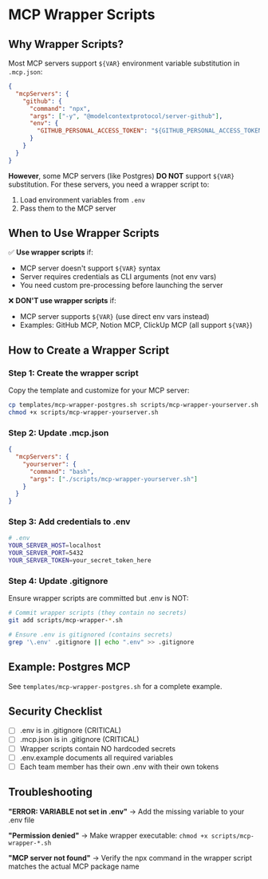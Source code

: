 # MCP Wrapper Scripts

## Why Wrapper Scripts?

Most MCP servers support `${VAR}` environment variable substitution in `.mcp.json`:

```json
{
  "mcpServers": {
    "github": {
      "command": "npx",
      "args": ["-y", "@modelcontextprotocol/server-github"],
      "env": {
        "GITHUB_PERSONAL_ACCESS_TOKEN": "${GITHUB_PERSONAL_ACCESS_TOKEN}"
      }
    }
  }
}
```

**However**, some MCP servers (like Postgres) **DO NOT** support `${VAR}` substitution. For these servers, you need a wrapper script to:
1. Load environment variables from `.env`
2. Pass them to the MCP server

## When to Use Wrapper Scripts

✅ **Use wrapper scripts** if:
- MCP server doesn't support `${VAR}` syntax
- Server requires credentials as CLI arguments (not env vars)
- You need custom pre-processing before launching the server

❌ **DON'T use wrapper scripts** if:
- MCP server supports `${VAR}` (use direct env vars instead)
- Examples: GitHub MCP, Notion MCP, ClickUp MCP (all support `${VAR}`)

## How to Create a Wrapper Script

### Step 1: Create the wrapper script

Copy the template and customize for your MCP server:

```bash
cp templates/mcp-wrapper-postgres.sh scripts/mcp-wrapper-yourserver.sh
chmod +x scripts/mcp-wrapper-yourserver.sh
```

### Step 2: Update .mcp.json

```json
{
  "mcpServers": {
    "yourserver": {
      "command": "bash",
      "args": ["./scripts/mcp-wrapper-yourserver.sh"]
    }
  }
}
```

### Step 3: Add credentials to .env

```bash
# .env
YOUR_SERVER_HOST=localhost
YOUR_SERVER_PORT=5432
YOUR_SERVER_TOKEN=your_secret_token_here
```

### Step 4: Update .gitignore

Ensure wrapper scripts are committed but .env is NOT:

```bash
# Commit wrapper scripts (they contain no secrets)
git add scripts/mcp-wrapper-*.sh

# Ensure .env is gitignored (contains secrets)
grep '\.env' .gitignore || echo ".env" >> .gitignore
```

## Example: Postgres MCP

See `templates/mcp-wrapper-postgres.sh` for a complete example.

## Security Checklist

- [ ] .env is in .gitignore (CRITICAL)
- [ ] .mcp.json is in .gitignore (CRITICAL)
- [ ] Wrapper scripts contain NO hardcoded secrets
- [ ] .env.example documents all required variables
- [ ] Each team member has their own .env with their own tokens

## Troubleshooting

**"ERROR: VARIABLE not set in .env"**
→ Add the missing variable to your .env file

**"Permission denied"**
→ Make wrapper executable: `chmod +x scripts/mcp-wrapper-*.sh`

**"MCP server not found"**
→ Verify the npx command in the wrapper script matches the actual MCP package name
